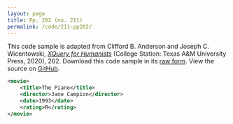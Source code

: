 ```yaml
---
layout: page
title: Pp. 202 (no. 211)
permalink: /code/211-pp202/
---
```


This code sample is adapted from Clifford B. Anderson and Joseph C. Wicentowski, 
[_XQuery for Humanists_](/) (College Station: Texas A&M University Press, 2020), 202. 
Download this code sample in its [raw form](/code/211-pp202/211-pp202.xml).
View the source on [GitHub](https://github.com/coding4humanists/xquery4humanists/blob/release/code/211-pp202/211-pp202.xml).

```xml
<movie>
    <title>The Piano</title>
    <director>Jane Campion</director>
    <date>1993</date>
    <rating>R</rating>
</movie>
```  
